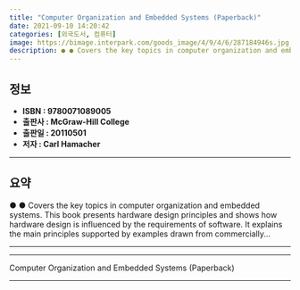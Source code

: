 ```yaml
---
title: "Computer Organization and Embedded Systems (Paperback)"
date: 2021-09-10 14:20:42
categories: [외국도서, 컴퓨터]
image: https://bimage.interpark.com/goods_image/4/9/4/6/287184946s.jpg
description: ● ● Covers the key topics in computer organization and embedded systems. This book presents hardware design principles and shows how hardware design is influe
---
```


## **정보**

- **ISBN : 9780071089005**
- **출판사 : McGraw-Hill College**
- **출판일 : 20110501**
- **저자 : Carl Hamacher**

------



## **요약**

●  ●  Covers the key topics in computer organization and embedded systems. This book presents hardware design principles and shows how hardware design is influenced by the requirements of software. It explains the main principles supported by examples drawn from commercially... 

------



------


Computer Organization and Embedded Systems (Paperback) 

------


